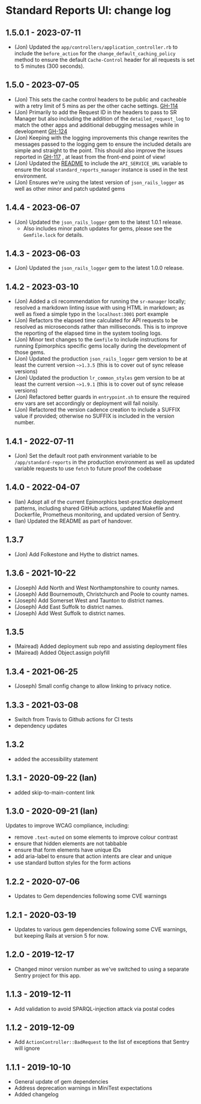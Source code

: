 # Standard Reports UI: change log

## 1.5.0.1 - 2023-07-11

- (Jon) Updated the `app/controllers/application_controller.rb` to include the
  `before_action` for the `change_default_caching_policy` method to ensure the
  default `Cache-Control` header for all requests is set to 5 minutes (300 seconds).

## 1.5.0 - 2023-07-05

- (Jon) This sets the cache control headers to be public and cacheable with a
  retry limit of 5 mins as per the other cache settings.
  [GH-114](https://github.com/epimorphics/hmlr-linked-data/issues/114)
- (Jon) Primarily to add the Request ID in the headers to pass to SR Manager but
  also including the addition of the `detailed_request_log` to match the other
  apps and additional debugging messages while in development
  [GH-124](https://github.com/epimorphics/hmlr-linked-data/issues/124)
- (Jon) Keeping with the logging improvements this change rewrites the messages
  passed to the logging gem to ensure the included details are simple and
  straight to the point. This should also improve the issues reported in
  [GH-117](https://github.com/epimorphics/hmlr-linked-data/issues/117) ,
  at least from the front-end point of view!
- (Jon) Updated the [README](README.md) to include the `API_SERVICE_URL`
  variable to ensure the local `standard_reports_manager` instance is used in
  the test environment.
- (Jon) Ensures we're using the latest version of `json_rails_logger` as well as
  other minor and patch updated gems

## 1.4.4 - 2023-06-07

- (Jon) Updated the `json_rails_logger` gem to the latest 1.0.1 release.
  - Also includes minor patch updates for gems, please see the `Gemfile.lock`
  for details.

## 1.4.3 - 2023-06-03

- (Jon) Updated the `json_rails_logger` gem to the latest 1.0.0 release.

## 1.4.2 - 2023-03-10

- (Jon) Added a cli recommendation for running the `sr-manager` locally;
  resolved a markdown linting issue with using HTML in markdown; as well as
  fixed a simple typo in the `localhost:3001` port example
- (Jon) Refactors the elapsed time calculated for API requests to be resolved as
  microseconds rather than milliseconds. This is to improve the reporting of the
  elapsed time in the system tooling logs.
- (Jon) Minor text changes to the `Gemfile` to include instructions for running
  Epimorphics specific gems locally during the development of those gems.
- (Jon) Updated the production `json_rails_logger` gem version to be at least
  the current version `~>1.3.5` (this is to cover out of sync release versions)
- (Jon) Updated the production `lr_common_styles` gem version to be at least the
  current version `~>1.9.1` (this is to cover out of sync release versions)
- (Jon) Refactored better guards in `entrypoint.sh` to ensure the required env
  vars are set accordingly or deployment will fail noisily.
- (Jon) Refactored the version cadence creation to include a SUFFIX value if
  provided; otherwise no SUFFIX is included in the version number.

## 1.4.1 - 2022-07-11

- (Jon) Set the default root path environment variable to be
 `/app/standard-reports` in the production environment as well as updated
  variable requests to use `fetch` to future proof the codebase

## 1.4.0 - 2022-04-07

- (Ian) Adopt all of the current Epimorphics best-practice deployment patterns,
  including shared GitHub actions, updated Makefile and Dockerfile, Prometheus
  monitoring, and updated version of Sentry.
- (Ian) Updated the README as part of handover.

## 1.3.7

- (Jon) Add Folkestone and Hythe to district names.

## 1.3.6 - 2021-10-22

- (Joseph) Add North and West Northamptonshire to county names.
- (Joseph) Add Bournemouth, Christchurch and Poole to county names.
- (Joseph) Add Somerset West and Taunton to district names.
- (Joseph) Add East Suffolk to district names.
- (Joseph) Add West Suffolk to district names.

## 1.3.5

- (Mairead) Added deployment sub repo and assisting deployment files
- (Mairead) Added Object.assign polyfill

## 1.3.4 - 2021-06-25

- (Joseph) Small config change to allow linking to privacy notice.

## 1.3.3 - 2021-03-08

- Switch from Travis to Github actions for CI tests
- dependency updates

## 1.3.2

- added the accessibility statement

## 1.3.1 - 2020-09-22 (Ian)

- added skip-to-main-content link

## 1.3.0 - 2020-09-21 (Ian)

Updates to improve WCAG compliance, including:

- remove `.text-muted` on some elements to improve colour contrast
- ensure that hidden elements are not tabbable
- ensure that form elements have unique IDs
- add aria-label to ensure that action intents are clear and unique
- use standard button styles for the form actions

## 1.2.2 - 2020-07-06

- Updates to Gem dependencies following some CVE warnings

## 1.2.1 - 2020-03-19

- Updates to various gem dependencies following some CVE warnings, but keeping
  Rails at version 5 for now.

## 1.2.0 - 2019-12-17

- Changed minor version number as we've switched to using a separate Sentry
  project for this app.

## 1.1.3 - 2019-12-11

- Add validation to avoid SPARQL-injection attack via postal codes

## 1.1.2 - 2019-12-09

- Add `ActionController::BadRequest` to the list of exceptions that Sentry will
  ignore

## 1.1.1 - 2019-10-10

- General update of gem dependencies
- Address deprecation warnings in MiniTest expectations
- Added changelog
